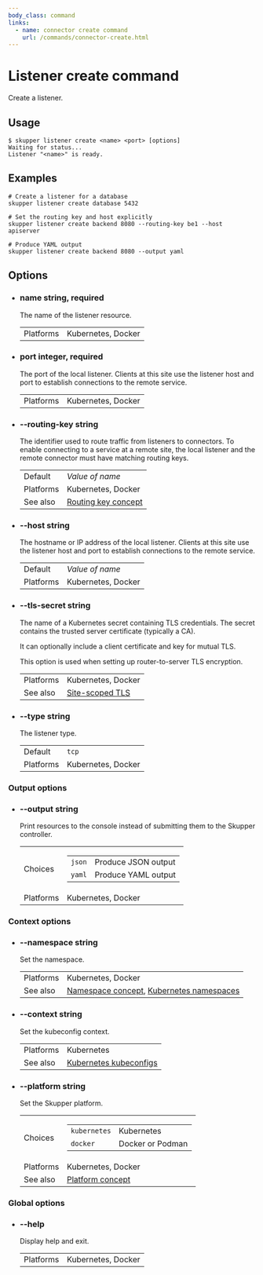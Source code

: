 ```yaml
---
body_class: command
links:
  - name: connector create command
    url: /commands/connector-create.html
---
```


# Listener create command

<section>

Create a listener.

</section>

<section>

## Usage

~~~ shell
$ skupper listener create <name> <port> [options]
Waiting for status...
Listener "<name>" is ready.
~~~

</section>

<section>

## Examples

~~~
# Create a listener for a database
skupper listener create database 5432

# Set the routing key and host explicitly
skupper listener create backend 8080 --routing-key be1 --host apiserver

# Produce YAML output
skupper listener create backend 8080 --output yaml
~~~

</section>

<section>

## Options

- <h3 id="name">name <span class="option-info">string, required</span></h3>

  The name of the listener resource.

  | | |
  |-|-|
  | Platforms | Kubernetes, Docker |
  
- <h3 id="port">port <span class="option-info">integer, required</span></h3>

  The port of the local listener.  Clients at this site use
  the listener host and port to establish connections to
  the remote service.

  | | |
  |-|-|
  | Platforms | Kubernetes, Docker |
  
- <h3 id="routing-key">--routing-key <span class="option-info">string</span></h3>

  The identifier used to route traffic from listeners to
  connectors.  To enable connecting to a service at a
  remote site, the local listener and the remote connector
  must have matching routing keys.

  | | |
  |-|-|
  | Default | _Value of name_ |
  | Platforms | Kubernetes, Docker |
  | See also | [Routing key concept]({{site_prefix}}/concepts/routing-key.html) |
  
- <h3 id="host">--host <span class="option-info">string</span></h3>

  The hostname or IP address of the local listener.  Clients
  at this site use the listener host and port to
  establish connections to the remote service.

  | | |
  |-|-|
  | Default | _Value of name_ |
  | Platforms | Kubernetes, Docker |
  
- <h3 id="tls-secret">--tls-secret <span class="option-info">string</span></h3>

  The name of a Kubernetes secret containing TLS
  credentials.  The secret contains the trusted server
  certificate (typically a CA).
  
  It can optionally include a client certificate and key for
  mutual TLS.
  
  This option is used when setting up router-to-server TLS
  encryption.

  | | |
  |-|-|
  | Platforms | Kubernetes, Docker |
  | See also | [Site-scoped TLS]() |
  
- <h3 id="type">--type <span class="option-info">string</span></h3>

  The listener type.

  | | |
  |-|-|
  | Default | `tcp` |
  | Platforms | Kubernetes, Docker |
  
### Output options

- <h3 id="output">--output <span class="option-info">string</span></h3>

  Print resources to the console instead of submitting
  them to the Skupper controller.

  | | |
  |-|-|
  | Choices | <table><tr><td><code>json</code></td><td>Produce JSON output</td></tr><tr><td><code>yaml</code></td><td>Produce YAML output</td></tr></table> |
  | Platforms | Kubernetes, Docker |
  
### Context options

- <h3 id="namespace">--namespace <span class="option-info">string</span></h3>

  Set the namespace.

  | | |
  |-|-|
  | Platforms | Kubernetes, Docker |
  | See also | [Namespace concept]({{site_prefix}}/concepts/namespace.html), [Kubernetes namespaces](https://kubernetes.io/docs/concepts/overview/working-with-objects/namespaces/) |
  
- <h3 id="context">--context <span class="option-info">string</span></h3>

  Set the kubeconfig context.

  | | |
  |-|-|
  | Platforms | Kubernetes |
  | See also | [Kubernetes kubeconfigs](https://kubernetes.io/docs/concepts/configuration/organize-cluster-access-kubeconfig/) |
  
- <h3 id="platform">--platform <span class="option-info">string</span></h3>

  Set the Skupper platform.

  | | |
  |-|-|
  | Choices | <table><tr><td><code>kubernetes</code></td><td>Kubernetes</td></tr><tr><td><code>docker</code></td><td>Docker or Podman</td></tr></table> |
  | Platforms | Kubernetes, Docker |
  | See also | [Platform concept]({{site_prefix}}/concepts/platform.html) |
  
### Global options

- <h3 id="help">--help <span class="option-info"></span></h3>

  Display help and exit.

  | | |
  |-|-|
  | Platforms | Kubernetes, Docker |
  
</section>
